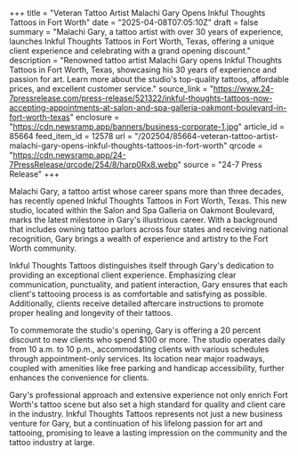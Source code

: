 +++
title = "Veteran Tattoo Artist Malachi Gary Opens Inkful Thoughts Tattoos in Fort Worth"
date = "2025-04-08T07:05:10Z"
draft = false
summary = "Malachi Gary, a tattoo artist with over 30 years of experience, launches Inkful Thoughts Tattoos in Fort Worth, Texas, offering a unique client experience and celebrating with a grand opening discount."
description = "Renowned tattoo artist Malachi Gary opens Inkful Thoughts Tattoos in Fort Worth, Texas, showcasing his 30 years of experience and passion for art. Learn more about the studio's top-quality tattoos, affordable prices, and excellent customer service."
source_link = "https://www.24-7pressrelease.com/press-release/521322/inkful-thoughts-tattoos-now-accepting-appointments-at-salon-and-spa-galleria-oakmont-boulevard-in-fort-worth-texas"
enclosure = "https://cdn.newsramp.app/banners/business-corporate-1.jpg"
article_id = 85664
feed_item_id = 12578
url = "/202504/85664-veteran-tattoo-artist-malachi-gary-opens-inkful-thoughts-tattoos-in-fort-worth"
qrcode = "https://cdn.newsramp.app/24-7PressRelease/qrcode/254/8/harp0Rx8.webp"
source = "24-7 Press Release"
+++

<p>Malachi Gary, a tattoo artist whose career spans more than three decades, has recently opened Inkful Thoughts Tattoos in Fort Worth, Texas. This new studio, located within the Salon and Spa Galleria on Oakmont Boulevard, marks the latest milestone in Gary's illustrious career. With a background that includes owning tattoo parlors across four states and receiving national recognition, Gary brings a wealth of experience and artistry to the Fort Worth community.</p><p>Inkful Thoughts Tattoos distinguishes itself through Gary's dedication to providing an exceptional client experience. Emphasizing clear communication, punctuality, and patient interaction, Gary ensures that each client's tattooing process is as comfortable and satisfying as possible. Additionally, clients receive detailed aftercare instructions to promote proper healing and longevity of their tattoos.</p><p>To commemorate the studio's opening, Gary is offering a 20 percent discount to new clients who spend $100 or more. The studio operates daily from 10 a.m. to 10 p.m., accommodating clients with various schedules through appointment-only services. Its location near major roadways, coupled with amenities like free parking and handicap accessibility, further enhances the convenience for clients.</p><p>Gary's professional approach and extensive experience not only enrich Fort Worth's tattoo scene but also set a high standard for quality and client care in the industry. Inkful Thoughts Tattoos represents not just a new business venture for Gary, but a continuation of his lifelong passion for art and tattooing, promising to leave a lasting impression on the community and the tattoo industry at large.</p>